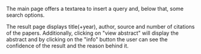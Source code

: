 The main page offers a textarea to insert a query and, below that, some search options.

The result page displays title(+year), author, source and number of citations of the papers. Additionally, clicking on "view abstract" will display the abstract and by clicking on the "info" button the user can see the confidence of the result and the reason behind it.
